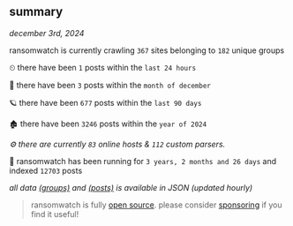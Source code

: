 
## summary
_december 3rd, 2024_

ransomwatch is currently crawling `367` sites belonging to `182` unique groups

⏲ there have been `1` posts within the `last 24 hours`

🦈 there have been `3` posts within the `month of december`

🪐 there have been `677` posts within the `last 90 days`

🏚 there have been `3246` posts within the `year of 2024`

_⚙️ there are currently `83` online hosts & `112` custom parsers._

🦕 ransomwatch has been running for `3 years, 2 months and 26 days` and indexed `12703` posts

_all data  [(groups)](http://https://dataleak.hopeless99.top//groups) and [(posts)](http://https://dataleak.hopeless99.top//posts) is available in JSON (updated hourly)_

> ransomwatch is fully [open source](https://github.com/joshhighet/ransomwatch#ransomwatch--). please consider [sponsoring](https://github.com/sponsors/joshhighet) if you find it useful!
